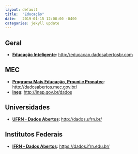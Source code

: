```yaml
---
layout: default
title:  "Educação"
date:   2019-01-15 12:00:00 -0400
categories: jekyll update
---
```


## Geral

- **[Educação Inteligente](http://educacao.dadosabertosbr.com)**: http://educacao.dadosabertosbr.com

## MEC

-   **[Programa Mais Educação, Prouni e Pronatec](http://dadosabertos.mec.gov.br/)**: http://dadosabertos.mec.gov.br/
-   **[Inep](http://inep.gov.br/dados)**: http://inep.gov.br/dados

## Universidades

- **[UFRN - Dados Abertos](http://dados.ufrn.br/)**: http://dados.ufrn.br/

## Institutos Federais

- **[IFRN - Dados Abertos](https://dados.ifrn.edu.br/)**: https://dados.ifrn.edu.br/

